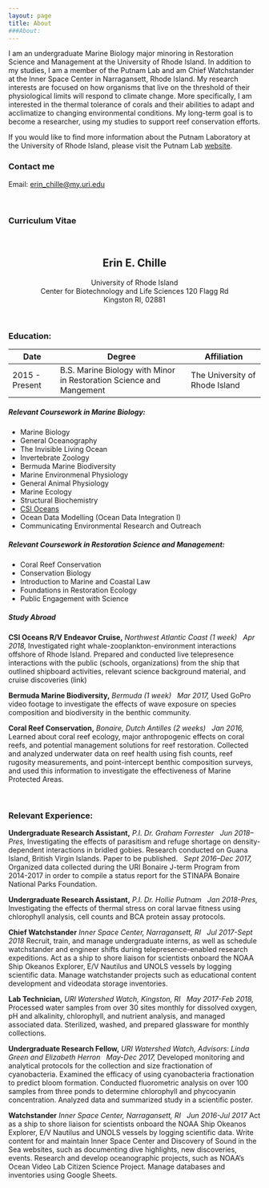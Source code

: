 ```yaml
---
layout: page
title: About
###About:
---
```


I am an undergraduate Marine Biology major minoring in Restoration Science and Management at the University of Rhode Island. In addition to my studies, I am a member of the Putnam Lab and am Chief Watchstander at the Inner Space Center in Narragansett, Rhode Island. My research interests are focused on how organisms that live on the threshold of their physiological limits will respond to climate change. More specifically, I am interested in the thermal tolerance of corals and their abilities to adapt and acclimatize to changing environmental conditions. My long-term goal is to become a researcher, using my studies to support reef conservation efforts.

If you would like to find more information about the Putnam Laboratory at the University of Rhode Island, please visit the Putnam Lab [website](http://putnamlab.com/).


### Contact me

Email: [erin_chille@my.uri.edu](mailto:erin_chille@my.uri.edu) 




&nbsp;

### Curriculum Vitae

&nbsp;
&nbsp;
&nbsp;

## <center>Erin E. Chille</center>
   <center> University of Rhode Island </center>
   <center>Center for Biotechnology and Life Sciences 120 Flagg Rd </center>
   <center> Kingston RI, 02881 </center>

&nbsp;

### **Education:**

| Date | Degree | Affiliation |
|------|--------|-------------|
| 2015 - Present | B.S. Marine Biology with Minor in Restoration Science and Mangement | The University of Rhode Island |




##### **Relevant Coursework in Marine Biology:**

* Marine Biology
* General Oceanography
* The Invisible Living Ocean
* Invertebrate Zoology
* Bermuda Marine Biodiversity
* Marine Environmenal Physiology
* General Animal Physiology
* Marine Ecology
* Structural Biochemistry
* [CSI Oceans](https://youtu.be/MeYmJqoSRdg)
* Ocean Data Modelling (Ocean Data Integration I)
* Communicating Environmental Research and Outreach


##### **Relevant Coursework in Restoration Science and Management:**
* Coral Reef Conservation
* Conservation Biology
* Introduction to Marine and Coastal Law
* Foundations in Restoration Ecology
* Public Engagement with Science

##### **Study Abroad**
**CSI Oceans R/V Endeavor Cruise,** *Northwest Atlantic Coast (1 week)* &nbsp;
*Apr 2018,* Investigated right whale-zooplankton-environment interactions offshore of Rhode Island. Prepared and conducted live telepresence interactions with the public (schools, organizations) from the ship that outlined shipboard activities, relevant science background material, and cruise discoveries (link)

**Bermuda Marine Biodiversity,** *Bermuda (1 week)* &nbsp;
*Mar 2017,* Used GoPro video footage to investigate the effects of wave exposure on species composition and biodiversity in the benthic community.

**Coral Reef Conservation,** *Bonaire, Dutch Antilles (2 weeks)* &nbsp;
*Jan 2016,* Learned about coral reef ecology, major anthropogenic effects on coral reefs, and potential management solutions for reef restoration. Collected and analyzed underwater data on reef health using fish counts, reef rugosity measurements, and point-intercept benthic composition surveys, and used this information to investigate the effectiveness of Marine Protected Areas.

&nbsp;
&nbsp;

### **Relevant Experience:**

**Undergraduate Research Assistant,** *P.I. Dr. Graham Forrester* &nbsp;
*Jun 2018–Pres,* Investigating the effects of parasitism and refuge shortage on density-dependent interactions in bridled gobies. Research conducted on Guana Island, British Virgin Islands. Paper to be published. &nbsp;
*Sept 2016–Dec 2017,* Organized data collected during the URI Bonaire J-term Program from 2014-2017 in order to compile a status report for the STINAPA Bonaire National Parks Foundation. 

**Undergraduate Research Assistant,** *P.I. Dr. Hollie Putnam* &nbsp;
*Jan 2018-Pres,* Investigating the effects of thermal stress on coral larvae fitness using chlorophyll analysis, cell counts and BCA protein assay protocols.

**Chief Watchstander** *Inner Space Center, Narragansett, RI* &nbsp;
*Jul 2017-Sept 2018* Recruit, train, and manage undergraduate interns, as well as schedulewatchstander and engineer shifts during telepresence-enabled research expeditions. Act as a ship to shore liaison for scientists onboard the NOAA Ship Okeanos Explorer, E/V Nautilus and UNOLS vessels by logging scientific data. Manage watchstander projects such as educational content development and videodata storage inventories.

**Lab Technician,** *URI Watershed Watch, Kingston, RI* &nbsp;
*May 2017-Feb 2018,* Processed water samples from over 30 sites monthly for dissolved oxygen, pH and alkalinity, chlorophyll, and nutrient analysis, and managed associated data. Sterilized, washed, and prepared glassware for monthly collections.

**Undergraduate Research Fellow,** *URI Watershed Watch, Advisors: Linda Green and Elizabeth Herron* &nbsp;
*May-Dec 2017,* Developed monitoring and analytical protocols for the collection and size
fractionation of cyanobacteria. Examined the efficacy of using cyanobacteria fractionation to predict bloom formation. Conducted fluorometric analysis on over 100 samples from three ponds to determine chlorophyll and phycocyanin concentration. Analyzed data and summarized study in a scientific poster.

**Watchstander** *Inner Space Center, Narragansett, RI* &nbsp;
*Jun 2016-Jul 2017* Act as a ship to shore liaison for scientists onboard the NOAA Ship Okeanos Explorer, E/V Nautilus and UNOLS vessels by logging scientific data. Write content for and maintain Inner Space Center and Discovery of Sound in the Sea websites, such as documenting dive highlights, new discoveries, events. Research and develop oceanographic projects, such as NOAA’s Ocean Video Lab Citizen Science Project. Manage databases and inventories using Google Sheets.





